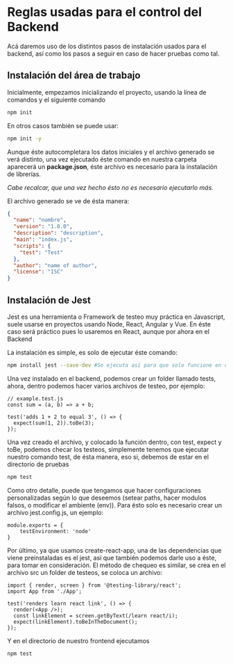 # Reglas usadas para el control del Backend

Acá daremos uso de los distintos pasos de instalación usados para el backend, así como los pasos a seguir en caso de hacer pruebas como tal.

## Instalación del área de trabajo

Inicialmente, empezamos inicializando el proyecto, usando la línea de comandos y el siguiente comando

```bash
npm init
```

En otros casos también se puede usar:

```bash
npm init -y
```

Aunque éste autocompletara los datos iniciales y el archivo generado se verá distinto, una vez ejecutado éste comando en nuestra carpeta aparecerá un **package.json**, éste archivo es necesario para la instalación de librerías.

*Cabe recalcar, que una vez hecho ésto no es necesario ejecutarlo más.*

El archivo generado se ve de ésta manera:

```json
{
  "name": "nombre",
  "version": "1.0.0",
  "description": "description",
  "main": "index.js",
  "scripts": {
    "test": "Test"
  },
  "author": "name of author",
  "license": "ISC"
}
```

## Instalación de Jest
Jest es una herramienta o Framework de testeo muy práctica en Javascript, suele usarse en proyectos usando Node, React, Angular y Vue. En éste caso será práctico pues lo usaremos en React, aunque por ahora en el Backend

La instalación es simple, es solo de ejecutar éste comando:

```bash
npm install jest --save-dev #Se ejecuta así para que solo funcione en desarrollo y no en producción
```

Una vez instalado en el backend, podemos crear un folder llamado tests, ahora, dentro podemos hacer varios archivos de testeo, por ejemplo: 

```JS
// example.test.js
const sum = (a, b) => a + b;

test('adds 1 + 2 to equal 3', () => {
  expect(sum(1, 2)).toBe(3);
});
```

Una vez creado el archivo, y colocado la función dentro, con test, expect y toBe, podemos
checar los testeos, simplemente tenemos que ejecutar nuestro comando test, de ésta manera, eso si, debemos de estar en el directorio de pruebas

```bash
npm test
```

Como otro detalle, puede que tengamos que hacer configuraciones personalizadas según lo que deseemos (setear paths, hacer modulos falsos, o modificar el ambiente (env)). Para ésto solo es necesario crear un archivo jest.config.js, un ejemplo:

```JS
module.exports = {
    testEnvironment: 'node'
}
```

Por último, ya que usamos create-react-app, una de las dependencias que viene preinstaladas es el jest, así que también podemos darle uso a éste, para tomar en consideración. El método de chequeo es similar, se crea en el archivo src un folder de testeos, se coloca un archivo:

```JS
import { render, screen } from '@testing-library/react';
import App from './App';

test('renders learn react link', () => {
  render(<App />);
  const linkElement = screen.getByText(/learn react/i);
  expect(linkElement).toBeInTheDocument();
});
```

Y en el directorio de nuestro frontend ejecutamos

```bash
npm test
```
